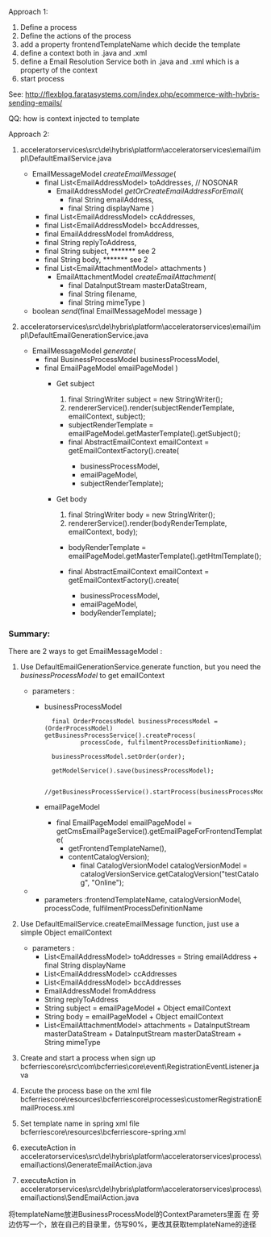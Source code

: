 Approach 1:

1. Define a process
2. Define the actions of the process
3. add a property frontendTemplateName which decide the template
4. define a context both in .java and .xml
5. define a Email Resolution Service both in .java and .xml which is a property of the context
6. start process

See:    http://flexblog.faratasystems.com/index.php/ecommerce-with-hybris-sending-emails/

QQ: how is context injected to template

Approach 2:
1. acceleratorservices\src\de\hybris\platform\acceleratorservices\email\impl\DefaultEmailService.java
    - EmailMessageModel *createEmailMessage*(
		+	final List\<EmailAddressModel\> toAddresses, // NOSONAR
            - EmailAddressModel *getOrCreateEmailAddressForEmail*(
                +   final String emailAddress,
                +   final String displayName )
		+	final List\<EmailAddressModel\> ccAddresses, 
        +   final List\<EmailAddressModel\> bccAddresses,
		+	final EmailAddressModel fromAddress, 
        +   final String replyToAddress, 
        +   final String subject,  *******  see 2
        +   final String body,  *******  see 2
		+	final List\<EmailAttachmentModel\> attachments  )
            - EmailAttachmentModel *createEmailAttachment*(
                +   final DataInputStream masterDataStream, 
                +   final String filename,
			    +   final String mimeType )
    - boolean *send*(final EmailMessageModel message )
2. acceleratorservices\src\de\hybris\platform\acceleratorservices\email\impl\DefaultEmailGenerationService.java

    - EmailMessageModel *generate*(
        +   final BusinessProcessModel businessProcessModel,
        +   final EmailPageModel emailPageModel )
            -   Get subject
                1.   final StringWriter subject = new StringWriter();
			    2.   rendererService().render(subjectRenderTemplate, emailContext, subject);
                  + subjectRenderTemplate = emailPageModel.getMasterTemplate().getSubject();
                  + final AbstractEmailContext<BusinessProcessModel> emailContext =     getEmailContextFactory().create(
                    -   businessProcessModel,
				    -   emailPageModel,
                    -   subjectRenderTemplate);
            -   Get body
                1.   final StringWriter body = new StringWriter();
			    2.   rendererService().render(bodyRenderTemplate, emailContext, body);

                  + bodyRenderTemplate = emailPageModel.getMasterTemplate().getHtmlTemplate();

                  + final AbstractEmailContext<BusinessProcessModel> emailContext =     getEmailContextFactory().create(
                    -   businessProcessModel,
				    -   emailPageModel,
                    -   bodyRenderTemplate);

### Summary:
There are 2 ways  to get EmailMessageModel :

1. Use DefaultEmailGenerationService.generate function, but you need the *businessProcessModel* to get emailContext
    - parameters :
        - businessProcessModel

                final OrderProcessModel businessProcessModel = (OrderProcessModel) getBusinessProcessService().createProcess(
                        processCode, fulfilmentProcessDefinitionName);

                businessProcessModel.setOrder(order);

                getModelService().save(businessProcessModel);

                //getBusinessProcessService().startProcess(businessProcessModel);

    
        - emailPageModel
            - final EmailPageModel emailPageModel = getCmsEmailPageService().getEmailPageForFrontendTemplate(
                -   getFrontendTemplateName(),
				-	contentCatalogVersion);
                    - final CatalogVersionModel catalogVersionModel = catalogVersionService.getCatalogVersion("testCatalog", "Online");

    - - parameters :frontendTemplateName, catalogVersionModel, processCode, fulfilmentProcessDefinitionName
2. Use DefaultEmailService.createEmailMessage function, just use a simple Object emailContext
    - parameters :
        - List\<EmailAddressModel\> toAddresses = String emailAddress + final String displayName
        - List\<EmailAddressModel\> ccAddresses 
        - List\<EmailAddressModel\> bccAddresses 
        - EmailAddressModel fromAddress
        - String replyToAddress
        - String subject = emailPageModel + Object emailContext
        - String body = emailPageModel + Object emailContext
        - List\<EmailAttachmentModel\> attachments = DataInputStream masterDataStream + DataInputStream masterDataStream + String mimeType


1. Create and start a process when sign up bcferriescore\src\com\bcferries\core\event\RegistrationEventListener.java
2. Excute the process base on the xml file bcferriescore\resources\bcferriescore\processes\customerRegistrationEmailProcess.xml
3. Set template name in spring xml file
bcferriescore\resources\bcferriescore-spring.xml
4. executeAction in 
acceleratorservices\src\de\hybris\platform\acceleratorservices\process\email\actions\GenerateEmailAction.java
5. executeAction in 
acceleratorservices\src\de\hybris\platform\acceleratorservices\process\email\actions\SendEmailAction.java


将templateName放进BusinessProcessModel的ContextParameters里面
在<bean id="abstractGenerateEmailAction" class="de.hybris.platform.acceleratorservices.process.email.actions.GenerateEmailAction"
	      parent="abstractAction" abstract="true">
		<property name="modelService" ref="modelService"/>
		<property name="cmsEmailPageService" ref="cmsEmailPageService"/>
		<property name="contextResolutionStrategy" ref="processContextResolutionStrategy"/>
		<property name="emailGenerationService" ref="emailGenerationService"/>
	</bean>
    旁边仿写一个，放在自己的目录里，仿写90%，更改其获取templateName的途径
                     
